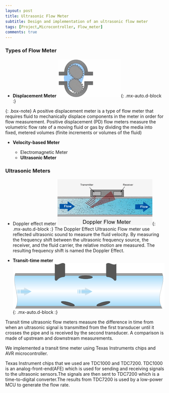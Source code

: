 ```yaml
---
layout: post
title: Ultrasonic Flow Meter 
subtitle: Design and implementation of an ultrasonic flow meter
tags: [Project,Microcontroller, Flow_meter]
comments: true
---
```


### Types of Flow Meter

* **Displacement Meter**
![DP_METER](/assets/img/dpmeter.gif){: .mx-auto.d-block :}

{: .box-note}
A positive displacement meter is a type of flow meter that requires fluid to mechanically displace components in the meter in order for flow measurement. Positive displacement (PD) flow meters measure the volumetric flow rate of a moving fluid or gas by dividing the media into fixed, metered volumes (finite increments or volumes of the fluid)


* **Velocity-based Meter**

	- Electromagnetic Meter
	- **Ultrasonic Meter**

### Ultrasonic Meters
- Doppler effect meter
![DP_METER](/assets/img/dopmeter.gif){: .mx-auto.d-block :}
The Doppler Effect Ultrasonic Flow meter use reflected ultrasonic sound to measure the fluid velocity. By measuring the frequency shift between the ultrasonic frequency source, the receiver, and the fluid carrier, the relative motion are measured.
The resulting frequency shift is named the Doppler Effect.

- **Transit-time meter**
![DP_METER](/assets/img/ttmeter.gif){: .mx-auto.d-block :}

Transit time ultrasonic flow meters measure the difference in time from when an ultrasonic signal is transmitted from the first transducer until it crosses the pipe and is received by the second transducer. A comparison is made of upstream and downstream measurements.

We implemented a transit time meter using Texas Instruments chips and AVR microcontroller.

Texas Instrument chips that we used are TDC1000 and TDC7200.
TDC1000 is an analog-front-end(AFE) which is used for sending and receiving signals to the ultrasonic sensors.The signals are then sent to TDC7200 which is a time-to-digital converter.The results from TDC7200 is used by a low-power MCU to generate the flow rate.



